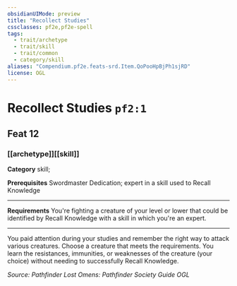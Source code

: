 ```yaml
---
obsidianUIMode: preview
title: "Recollect Studies"
cssclasses: pf2e,pf2e-spell
tags:
  - trait/archetype
  - trait/skill
  - trait/common
  - category/skill
aliases: "Compendium.pf2e.feats-srd.Item.QoPooHpBjPh1sjRD"
license: OGL
---
```

# Recollect Studies `pf2:1`
## Feat 12
### [[archetype]][[skill]]

**Category** skill; 



**Prerequisites** Swordmaster Dedication; expert in a skill used to Recall Knowledge
* * *
**Requirements** You're fighting a creature of your level or lower that could be identified by Recall Knowledge with a skill in which you're an expert.

* * *

You paid attention during your studies and remember the right way to attack various creatures. Choose a creature that meets the requirements. You learn the resistances, immunities, or weaknesses of the creature (your choice) without needing to successfully Recall Knowledge.

*Source: Pathfinder Lost Omens: Pathfinder Society Guide*
*OGL*